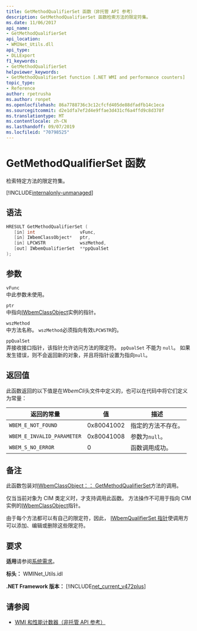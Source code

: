 ```yaml
---
title: GetMethodQualifierSet 函数（非托管 API 参考）
description: GetMethodQualifierSet 函数检索方法的限定符集。
ms.date: 11/06/2017
api_name:
- GetMethodQualifierSet
api_location:
- WMINet_Utils.dll
api_type:
- DLLExport
f1_keywords:
- GetMethodQualifierSet
helpviewer_keywords:
- GetMethodQualifierSet function [.NET WMI and performance counters]
topic_type:
- Reference
author: rpetrusha
ms.author: ronpet
ms.openlocfilehash: 86a7788736c3c12cfcfd405de88dfadfb14c1eca
ms.sourcegitcommit: d2e1dfa7ef2d4e9ffae3d431cf6a4ffd9c8d378f
ms.translationtype: MT
ms.contentlocale: zh-CN
ms.lasthandoff: 09/07/2019
ms.locfileid: "70798525"
---
```

# <a name="getmethodqualifierset-function"></a>GetMethodQualifierSet 函数

检索特定方法的限定符集。

[!INCLUDE[internalonly-unmanaged](../../../../includes/internalonly-unmanaged.md)]

## <a name="syntax"></a>语法

```cpp
HRESULT GetMethodQualifierSet (
   [in] int                 vFunc,
   [in] IWbemClassObject*   ptr,
   [in] LPCWSTR             wszMethod,
   [out] IWbemQualifierSet  **ppQualSet
);
```

## <a name="parameters"></a>参数

`vFunc`\
中此参数未使用。

`ptr`\
中指向[IWbemClassObject](/windows/desktop/api/wbemcli/nn-wbemcli-iwbemclassobject)实例的指针。

`wszMethod`\
中方法名称。 `wszMethod`必须指向有效`LPCWSTR`的。

`ppQualSet`\
弄接收接口指针，该指针允许访问方法的限定符。 `ppQualSet` 不能为 `null`。 如果发生错误，则不会返回新的对象，并且将指针设置为指向`null`。

## <a name="return-value"></a>返回值

此函数返回的以下值是在*WbemCli*头文件中定义的，也可以在代码中将它们定义为常量：

|返回的常量  |值  |描述  |
|---------|---------|---------|
|`WBEM_E_NOT_FOUND` | 0x80041002 | 指定的方法不存在。 |
|`WBEM_E_INVALID_PARAMETER` | 0x80041008 | 参数为`null`。 |
|`WBEM_S_NO_ERROR` | 0 | 函数调用成功。  |

## <a name="remarks"></a>备注

此函数包装对[IWbemClassObject：： GetMethodQualifierSet](/windows/desktop/api/wbemcli/nf-wbemcli-iwbemclassobject-getmethodqualifierset)方法的调用。

仅当当前对象为 CIM 类定义时，才支持调用此函数。 方法操作不可用于指向 CIM 实例的[IWbemClassObject](/windows/desktop/api/wbemcli/nn-wbemcli-iwbemclassobject)指针。

由于每个方法都可以有自己的限定符，因此， [IWbemQualifierSet 指针](/windows/desktop/api/wbemcli/nn-wbemcli-iwbemqualifierset)使调用方可以添加、编辑或删除这些限定符。

## <a name="requirements"></a>要求

**适用**请参阅[系统需求](../../get-started/system-requirements.md)。

**标头：** WMINet_Utils.idl

**.NET Framework 版本：** [!INCLUDE[net_current_v472plus](../../../../includes/net-current-v472plus.md)]

## <a name="see-also"></a>请参阅

- [WMI 和性能计数器（非托管 API 参考）](index.md)
